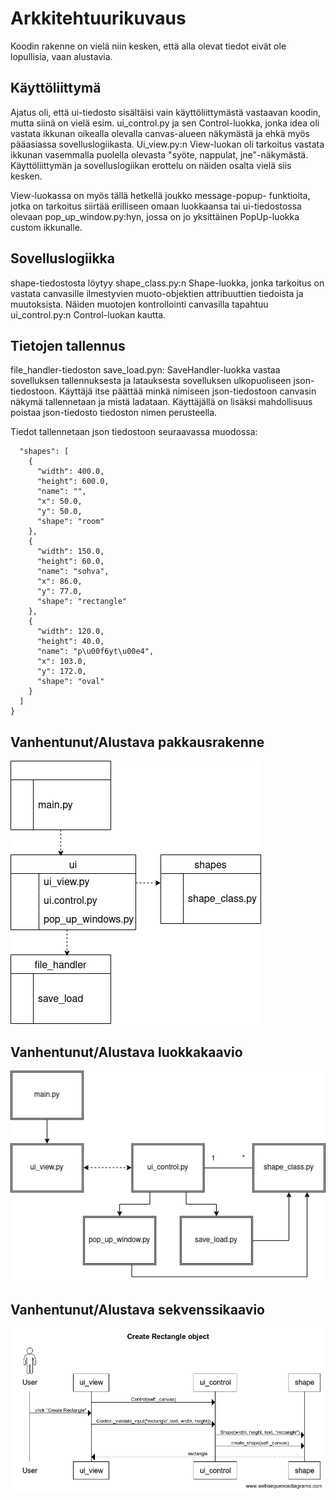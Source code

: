# Arkkitehtuurikuvaus

Koodin rakenne on vielä niin kesken, että alla olevat tiedot eivät ole lopullisia, vaan alustavia.

## Käyttöliittymä

Ajatus oli, että ui-tiedosto sisältäisi vain käyttöliittymästä vastaavan koodin, mutta siinä on vielä esim. ui_control.py ja sen Control-luokka, jonka idea oli vastata ikkunan oikealla olevalla canvas-alueen näkymästä ja ehkä myös pääasiassa sovelluslogiikasta. Ui_view.py:n View-luokan oli tarkoitus vastata ikkunan vasemmalla puolella olevasta "syöte, nappulat, jne"-näkymästä. Käyttöliittymän ja sovelluslogiikan erottelu on näiden osalta vielä siis kesken.

View-luokassa on myös tällä hetkellä joukko message-popup- funktioita, jotka on tarkoitus siirtää erilliseen omaan luokkaansa tai
ui-tiedostossa olevaan pop_up_window.py:hyn, jossa on jo yksittäinen PopUp-luokka custom ikkunalle. 

## Sovelluslogiikka

shape-tiedostosta löytyy shape_class.py:n Shape-luokka, jonka tarkoitus on vastata canvasille ilmestyvien muoto-objektien attribuuttien tiedoista ja muutoksista. Näiden muotojen kontrollointi canvasilla tapahtuu ui_control.py:n Control-luokan kautta.


## Tietojen tallennus

file_handler-tiedoston save_load.pyn: SaveHandler-luokka vastaa sovelluksen tallennuksesta ja latauksesta sovelluksen ulkopuoliseen json-tiedostoon. 
Käyttäjä itse päättää minkä nimiseen json-tiedostoon canvasin näkymä tallennetaan ja mistä ladataan. Käyttäjällä on lisäksi mahdollisuus poistaa json-tiedosto tiedoston nimen perusteella.

Tiedot tallennetaan json tiedostoon seuraavassa muodossa:

```{
  "shapes": [
    {
      "width": 400.0,
      "height": 600.0,
      "name": "",
      "x": 50.0,
      "y": 50.0,
      "shape": "room"
    },
    {
      "width": 150.0,
      "height": 60.0,
      "name": "sohva",
      "x": 86.0,
      "y": 77.0,
      "shape": "rectangle"
    },
    {
      "width": 120.0,
      "height": 40.0,
      "name": "p\u00f6yt\u00e4",
      "x": 103.0,
      "y": 172.0,
      "shape": "oval"
    }
  ]
}
```

## Vanhentunut/Alustava pakkausrakenne

![kaavio](https://github.com/Kissaniemi/ot-harjoitustyo/blob/main/projekti/kuvat/pakkasukaavio.png)

## Vanhentunut/Alustava luokkakaavio

![kaavio](https://github.com/Kissaniemi/ot-harjoitustyo/blob/main/projekti/kuvat/luokkakaavio.png)

## Vanhentunut/Alustava sekvenssikaavio

![kaavio](https://github.com/Kissaniemi/ot-harjoitustyo/blob/main/projekti/kuvat/sekvenssikaavio.png)



